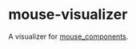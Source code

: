 # mouse-visualizer
A visualizer for [mouse_components](https://github.com/ikazuya0201/mouse_components).
